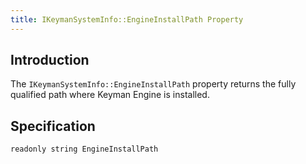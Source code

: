 ```yaml
---
title: IKeymanSystemInfo::EngineInstallPath Property
---
```


## Introduction

The `IKeymanSystemInfo::EngineInstallPath` property returns the fully
qualified path where Keyman Engine is installed.

## Specification

``` clike
readonly string EngineInstallPath
```
